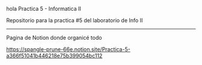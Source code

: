 hola
Practica 5 - Informatica II

Repositorio para la practica #5 del laboratorio de Info II

-------------------------------------------------------------------------

Pagina de Notion donde organicé todo

https://spangle-prune-66e.notion.site/Practica-5-a366f51041b446218e75b399054bc112

